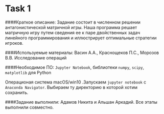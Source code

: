 # Task 1
####Краткое описание:
  Задание состоит в численном решении антагонистической матричной игры. Наша программа решает матричную игру путем сведения ее к паре двойственных задач линейного программирования и иллюстрирует оптимальные стратегии игроков.

####Используемые материалы:
  Васин А.А., Краснощеков П.С., Морозов В.В. Исследование операций
  
####Необходимое ПО: 
  `Jupyter Notebook`, библиотеки `numpy`, `scipy`, `matplotlib` для Python

  Операционая система macOS/win10 .Запускаем `jupyter notebook` с `Anaconda Navigator`. Выбираем ту директорию в которой хотим сохранить.
 
####Задание выполнили:
  Адамов Никита и Альшан Аркадий. Все этапы выполнили совместно. 
